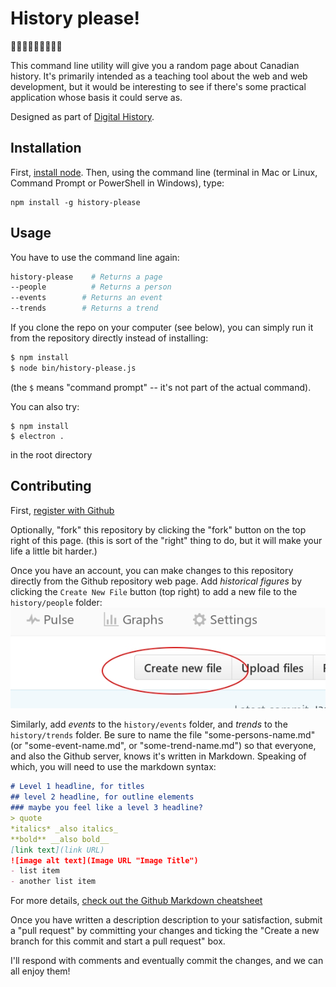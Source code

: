 # History please!
:maple_leaf::maple_leaf::maple_leaf::maple_leaf::maple_leaf::maple_leaf::maple_leaf::maple_leaf::maple_leaf:

This command line utility will give you a random page about Canadian history. It's primarily intended as a teaching tool about the web and web development, but it would be interesting to see if there's some practical application whose basis it could serve as.

Designed as part of [Digital History](https://digitalhistory.github.com).

## Installation
First, [install node](https://nodejs.org/en/download/). Then, using the command line (terminal in Mac or Linux, Command Prompt or PowerShell in Windows), type:

```
npm install -g history-please
```

## Usage
You have to use the command line again:
```bash
history-please    # Returns a page
--people          # Returns a person
--events        # Returns an event
--trends        # Returns a trend
```

If you clone the repo on your computer (see below), you can simply run it from the repository directly instead of installing:

```bash
$ npm install
$ node bin/history-please.js
```
(the `$` means "command prompt" -- it's not part of the actual command).

You can also try:

```
$ npm install
$ electron .
```
in the root directory

## Contributing

First, [register with Github](https://github.com/join) 

Optionally, "fork" this repository by clicking the "fork" button on the top right of this page. (this is sort of the "right" thing to do, but it will make your life a little bit harder.)

Once you have an account, you can make changes to this repository directly from the Github repository web page. Add *historical figures* by clicking the `Create New File` button (top right) to add a new file to the `history/people` folder:
![Create New File](./create-file.jpeg)

Similarly, add *events* to the `history/events` folder, and *trends* to the `history/trends` folder. Be sure to name the file "some-persons-name.md" (or "some-event-name.md", or "some-trend-name.md") so that everyone, and also the Github server, knows it's written in Markdown. Speaking of which, you will need to use the markdown syntax:

```markdown
# Level 1 headline, for titles
## level 2 headline, for outline elements
### maybe you feel like a level 3 headline?
> quote
*italics* _also italics_
**bold** __also bold__
[link text](link URL)
![image alt text](Image URL "Image Title")
- list item
- another list item 
```

For more details, [check out the Github Markdown cheatsheet](https://github.com/adam-p/markdown-here/wiki/Markdown-Cheatsheet)

Once you have written a description description to your satisfaction, submit a "pull request" by committing your changes and ticking the "Create a new branch for this commit and start a pull request" box.

I'll respond with comments and eventually commit the changes, and we can all enjoy them!
